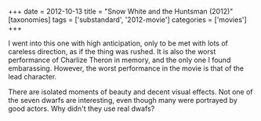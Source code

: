 +++
date = 2012-10-13
title = "Snow White and the Huntsman (2012)"
[taxonomies]
tags = ['substandard', '2012-movie']
categories = ['movies']
+++

I went into this one with high anticipation, only to be met with lots of
careless direction, as if the thing was rushed. It is also the worst
performance of Charlize Theron in memory, and the only one I found
embarassing. However, the worst performance in the movie is that of the
lead character.

There are isolated moments of beauty and decent visual effects. Not one
of the seven dwarfs are interesting, even though many were portrayed by
good actors. Why didn't they use real dwafs?
